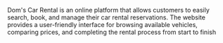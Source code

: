 Dom's Car Rental is an online platform that allows customers to easily search, book, and manage their car rental reservations. 
The website provides a user-friendly interface for browsing available vehicles, comparing prices, and completing the rental process from start to finish
